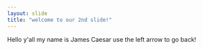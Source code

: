 ```yaml
---
layout: slide
title: "welcome to our 2nd slide!"
---
```

Hello y'all my name is James Caesar
use the left arrow to go back!
